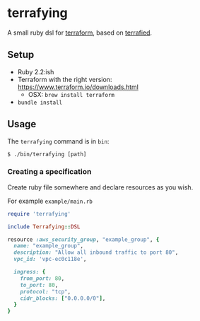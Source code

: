 # terrafying

A small ruby dsl for [terraform](https://www.terraform.io), based on [terrafied](https://github.com/thattommyhall/terrafied).

## Setup

- Ruby 2.2:ish
- Terraform with the right version: https://www.terraform.io/downloads.html
  - OSX: `brew install terraform`
- `bundle install`

###

## Usage

The `terrafying` command is in `bin`:

```
$ ./bin/terrafying [path]
```

### Creating a specification

Create ruby file somewhere and declare resources as you wish.

For example `example/main.rb`

```ruby
require 'terrafying'

include Terrafying::DSL

resource :aws_security_group, "example_group", {
  name: "example_group",
  description: "Allow all inbound traffic to port 80",
  vpc_id: 'vpc-ec0c118e',

  ingress: {
    from_port: 80,
    to_port: 80,
    protocol: "tcp",
    cidr_blocks: ["0.0.0.0/0"],
  }
}
```
